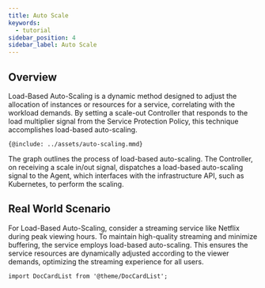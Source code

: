 ```yaml
---
title: Auto Scale
keywords:
  - tutorial
sidebar_position: 4
sidebar_label: Auto Scale
---
```


## Overview

Load-Based Auto-Scaling is a dynamic method designed to adjust the allocation of
instances or resources for a service, correlating with the workload demands. By
setting a scale-out Controller that responds to the load multiplier signal from
the Service Protection Policy, this technique accomplishes load-based
auto-scaling.

<Zoom>

```mermaid
{@include: ../assets/auto-scaling.mmd}
```

</Zoom>

The graph outlines the process of load-based auto-scaling. The Controller, on
receiving a scale in/out signal, dispatches a load-based auto-scaling signal to
the Agent, which interfaces with the infrastructure API, such as Kubernetes, to
perform the scaling.

## Real World Scenario

For Load-Based Auto-Scaling, consider a streaming service like Netflix during
peak viewing hours. To maintain high-quality streaming and minimize buffering,
the service employs load-based auto-scaling. This ensures the service resources
are dynamically adjusted according to the viewer demands, optimizing the
streaming experience for all users.

```mdx-code-block
import DocCardList from '@theme/DocCardList';
```

<DocCardList />
